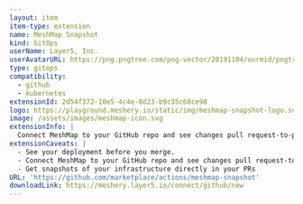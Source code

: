 ```yaml
---
layout: item
item-type: extension
name: MeshMap Snapshot
kind: GitOps
userName: Layer5, Inc.
userAvatarURL: https://png.pngtree.com/png-vector/20191104/ourmid/pngtree-businessman-avatar-cartoon-style-png-image_1953664.jpg
type: gitops
compatibility: 
  - github
  - kubernetes
extensionId: 2d54f372-10e5-4c4e-8d23-b9c35c68ce98
logo: https://playground.meshery.io/static/img/meshmap-snapshot-logo.svg
image: /assets/images/meshmap-icon.svg
extensionInfo: |
  Connect MeshMap to your GitHub repo and see changes pull request-to-pull request. Get snapshots of your infrastructure directly in your PRs.
extensionCaveats: |
  - See your deployment before you merge.
  - Connect MeshMap to your GitHub repo and see changes pull request-to-pull request
  - Get snapshots of your infrastructure directly in your PRs
URL: 'https://github.com/marketplace/actions/meshmap-snapshot'
downloadLink: https://meshery.layer5.io/connect/github/new
---
```

